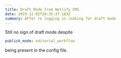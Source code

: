 ```yaml
---
title: Draft Mode from Netlify CMS
date: 2019-12-02T20:35:37.183Z
summary: AFTer re logging in looking for draft mode
---
```

Still no sign of draft mode despite 

```yaml
publish_mode: editorial_workflow
``` 

being present in the config file.
